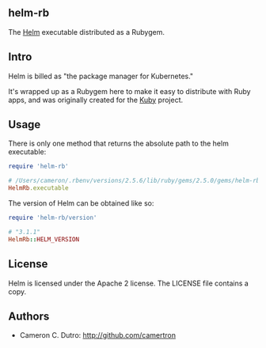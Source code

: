 ## helm-rb

The [Helm](https://helm.sh/) executable distributed as a Rubygem.

## Intro

Helm is billed as "the package manager for Kubernetes."

It's wrapped up as a Rubygem here to make it easy to distribute with Ruby apps, and was originally created for the [Kuby](https://github.com/getkuby/kuby-core) project.

## Usage

There is only one method that returns the absolute path to the helm executable:

```ruby
require 'helm-rb'

# /Users/cameron/.rbenv/versions/2.5.6/lib/ruby/gems/2.5.0/gems/helm-rb-0.1.0-x86_64-darwin/vendor/helm
HelmRb.executable
```

The version of Helm can be obtained like so:

```ruby
require 'helm-rb/version'

# "3.1.1"
HelmRb::HELM_VERSION
```

## License

Helm is licensed under the Apache 2 license. The LICENSE file contains a copy.

## Authors

* Cameron C. Dutro: http://github.com/camertron
